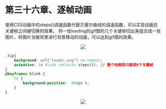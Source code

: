 # 第三十六章、逐帧动画

使用CSS动画中的steps()调速函数代替贝塞尔曲线的调速函数，可以实现动画在关键帧之间硬切换的效果。
将一张loading的gif图的几个关键帧切出来组合成一张图片，将图片当做背景进行背景移动的动画，可以达到gif图的效果。
<div align=center><img src="/note/images/css-secret/36/1.png"></div>  

```css
.tip{
    background: url("loader.png") no-repeat;
    animation: 1s blink infinite steps(8); // 整个动画将只展现8个关键帧
}
@keyframes blink {
    to {
        background-position: -800px 0;
    }
}
```

<div align=center><img src="/note/images/css-secret/36/2.gif"></div>  
